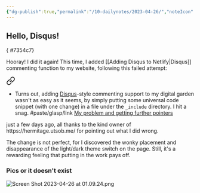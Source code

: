 ```yaml
---
{"dg-publish":true,"permalink":"/10-dailynotes/2023-04-26/","noteIcon":"2"}
---
```


## Hello, Disqus!
{ #7354c7}


Hooray! I did it again! This time, I added [[Adding Disqus to Netlify\|Disqus]] commenting function to my website, following this failed attempt: 
<div class="transclusion internal-embed is-loaded"><a class="markdown-embed-link" href="/10-dailynotes/2023-04-24/#7e438f" aria-label="Open link"><svg xmlns="http://www.w3.org/2000/svg" width="24" height="24" viewBox="0 0 24 24" fill="none" stroke="currentColor" stroke-width="2" stroke-linecap="round" stroke-linejoin="round" class="svg-icon lucide-link"><path d="M10 13a5 5 0 0 0 7.54.54l3-3a5 5 0 0 0-7.07-7.07l-1.72 1.71"></path><path d="M14 11a5 5 0 0 0-7.54-.54l-3 3a5 5 0 0 0 7.07 7.07l1.71-1.71"></path></svg></a><div class="markdown-embed">



* Turns out, adding [Disqus](https://disqus.com/)-style commenting support to my digital garden wasn't as easy as it seems, by simply putting some universal code snippet (with one change) in a file under the `_include` directory. I hit a snag. 
	#paste/glasp/link  [My problem and getting further pointers](https://glasp.co/highlight-embed?u=zeYBfVAGSvNl7zMHjBkmeoK0t0g1&d=GIk4F86kOFIl9B2B642P&h=q7grki25c15lga58&m=h) 

</div></div>
just a few days ago, all thanks to the kind owner of https://hermitage.utsob.me/ for pointing out what I did wrong.

The change is not perfect, for I discovered the wonky placement and disappearance of the light/dark theme switch on the page. Still, it's a rewarding feeling that putting in the work pays off.

### Pics or it doesn't exist

![Screen Shot 2023-04-26 at 01.09.24.png](/img/user/_attachments/Screen%20Shot%202023-04-26%20at%2001.09.24.png)